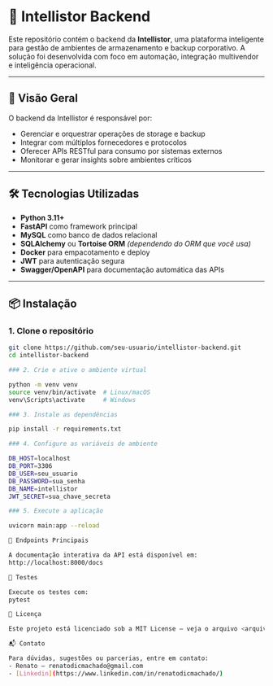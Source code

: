 # 🧠 Intellistor Backend

Este repositório contém o backend da **Intellistor**, uma plataforma inteligente para gestão de ambientes de armazenamento e backup corporativo. A solução foi desenvolvida com foco em automação, integração multivendor e inteligência operacional.

---

## 🚀 Visão Geral

O backend da Intellistor é responsável por:
- Gerenciar e orquestrar operações de storage e backup
- Integrar com múltiplos fornecedores e protocolos
- Oferecer APIs RESTful para consumo por sistemas externos
- Monitorar e gerar insights sobre ambientes críticos

---

## 🛠️ Tecnologias Utilizadas

- **Python 3.11+**
- **FastAPI** como framework principal
- **MySQL** como banco de dados relacional
- **SQLAlchemy** ou **Tortoise ORM** *(dependendo do ORM que você usa)*
- **Docker** para empacotamento e deploy
- **JWT** para autenticação segura
- **Swagger/OpenAPI** para documentação automática das APIs
---

## 📦 Instalação

### 1. Clone o repositório

```bash
git clone https://github.com/seu-usuario/intellistor-backend.git
cd intellistor-backend

### 2. Crie e ative o ambiente virtual

python -m venv venv
source venv/bin/activate  # Linux/macOS
venv\Scripts\activate     # Windows

### 3. Instale as dependências

pip install -r requirements.txt

### 4. Configure as variáveis de ambiente

DB_HOST=localhost
DB_PORT=3306
DB_USER=seu_usuario
DB_PASSWORD=sua_senha
DB_NAME=intellistor
JWT_SECRET=sua_chave_secreta

### 5. Execute a aplicação

uvicorn main:app --reload

📡 Endpoints Principais

A documentação interativa da API está disponível em:
http://localhost:8000/docs

🧪 Testes

Execute os testes com:
pytest

📄 Licença

Este projeto está licenciado sob a MIT License – veja o arquivo <arquivo>

📬 Contato

Para dúvidas, sugestões ou parcerias, entre em contato:
- Renato – renatodicmachado@gmail.com
- [Linkedin](https://www.linkedin.com/in/renatodicmachado/)





